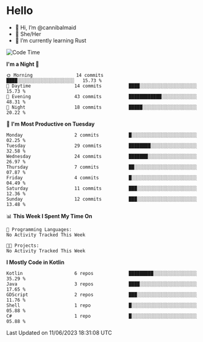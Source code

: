 # Hello
- 👋 Hi, I’m @cannibalmaid
- 👀 She/Her
- 🌱 I’m currently learning Rust

<!--START_SECTION:waka-->
![Code Time](http://img.shields.io/badge/Code%20Time-111%20hrs%2059%20mins-blue)

**I'm a Night 🦉** 

```text
🌞 Morning                14 commits          ████░░░░░░░░░░░░░░░░░░░░░   15.73 % 
🌆 Daytime                14 commits          ████░░░░░░░░░░░░░░░░░░░░░   15.73 % 
🌃 Evening                43 commits          ████████████░░░░░░░░░░░░░   48.31 % 
🌙 Night                  18 commits          █████░░░░░░░░░░░░░░░░░░░░   20.22 % 
```
📅 **I'm Most Productive on Tuesday** 

```text
Monday                   2 commits           █░░░░░░░░░░░░░░░░░░░░░░░░   02.25 % 
Tuesday                  29 commits          ████████░░░░░░░░░░░░░░░░░   32.58 % 
Wednesday                24 commits          ███████░░░░░░░░░░░░░░░░░░   26.97 % 
Thursday                 7 commits           ██░░░░░░░░░░░░░░░░░░░░░░░   07.87 % 
Friday                   4 commits           █░░░░░░░░░░░░░░░░░░░░░░░░   04.49 % 
Saturday                 11 commits          ███░░░░░░░░░░░░░░░░░░░░░░   12.36 % 
Sunday                   12 commits          ███░░░░░░░░░░░░░░░░░░░░░░   13.48 % 
```


📊 **This Week I Spent My Time On** 

```text
💬 Programming Languages: 
No Activity Tracked This Week

🐱‍💻 Projects: 
No Activity Tracked This Week
```

**I Mostly Code in Kotlin** 

```text
Kotlin                   6 repos             █████████░░░░░░░░░░░░░░░░   35.29 % 
Java                     3 repos             ████░░░░░░░░░░░░░░░░░░░░░   17.65 % 
GDScript                 2 repos             ███░░░░░░░░░░░░░░░░░░░░░░   11.76 % 
Shell                    1 repo              █░░░░░░░░░░░░░░░░░░░░░░░░   05.88 % 
C#                       1 repo              █░░░░░░░░░░░░░░░░░░░░░░░░   05.88 % 
```




 Last Updated on 11/06/2023 18:31:08 UTC
<!--END_SECTION:waka-->
